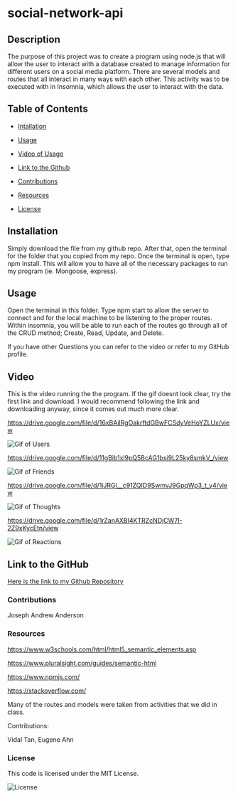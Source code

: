 # social-network-api

## Description

The purpose of this project was to create a program using node.js that will allow the user to interact with a database created to manage information for different users on a social media platform. There are several models and routes that all interact in many ways with each other. This activity was to be executed with in Insomnia, which allows the user to interact with the data.

## Table of Contents

- [Intallation](#installation)

- [Usage](#usage)

- [Video of Usage](#video)

- [Link to the Github](#link-to-the-github)

- [Contributions](#contributions)

- [Resources](#resources)

- [License](#license)

## Installation

Simply download the file from my github repo. After that, open the terminal for the folder that you copied from my repo. Once the terminal is open, type npm install. This will allow you to have all of the necessary packages to run my program (ie. Mongoose, express). 

## Usage

Open the terminal in this folder. Type npm start to allow the server to connect and for the local machine to be listening to the proper routes. Within insomnia, you will be able to run each of the routes go through all of the CRUD method; Create, Read, Update, and Delete.

If you have other Questions you can refer to the video or refer to my GitHub profile.

## Video

This is the video running the the program. If the gif doesnt look clear, try the first link and download. I would recommend following the link and downloading anyway, since it comes out much more clear.

https://drive.google.com/file/d/16xBAiIRgOakrftdGBwFCSdyVeHoYZLUx/view

![Gif of Users](./assets/user-gif.gif)

https://drive.google.com/file/d/11gBib1xl9pQ5BcAG1bsi9L25ky8smkV_/view

![Gif of Friends](./assets/friend-gif.gif)

https://drive.google.com/file/d/1iJRGl__c91ZQID9SwmvJ9GpqWp3_t_y4/view

![Gif of Thoughts](./assets/thought-gif.gif)

https://drive.google.com/file/d/1rZanAXBI4KTRZcNDjCW7I-2Z9xKycEtn/view

![Gif of Reactions](./assets/reaction-gif.gif)

## Link to the GitHub

[Here is the link to my Github Repository](https://github.com/jandrewanderson/social-network-api)

### Contributions

Joseph Andrew Anderson

### Resources

https://www.w3schools.com/html/html5_semantic_elements.asp

https://www.pluralsight.com/guides/semantic-html

https://www.npmjs.com/

https://stackoverflow.com/

Many of the routes and models were taken from activities that we did in class.

Contributions:

Vidal Tan, Eugene Ahn

### License

This code is licensed under the MIT License.

![License](https://img.shields.io/badge/License-MIT-yellow.svg)